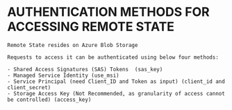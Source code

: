 # AUTHENTICATION METHODS FOR ACCESSING REMOTE STATE

    Remote State resides on Azure Blob Storage

    Requests to access it can be authenticated using below four methods:

    - Shared Access Signatures (SAS) Tokens  (sas_key)
    - Managed Service Identity (use_msi)
    - Service Principal (need Client_ID and Token as input) (client_id and client_secret)
    - Storage Access Key (Not Recommended, as granularity of access cannot be controlled) (access_key)
